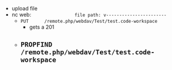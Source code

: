 
- upload file
- nc web:
    `                file path: v-----------------------`
  - `PUT      /remote.php/webdav/Test/test.code-workspace`
    - gets a 201
  - `PROPFIND /remote.php/webdav/Test/test.code-workspace`
    - 